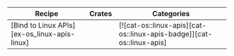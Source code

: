 | Recipe | Crates | Categories |
|--------|--------|------------|
| [Bind to Linux APIs][ex-os_linux-apis-linux] |  | [![cat-os::linux-apis][cat-os::linux-apis-badge]][cat-os::linux-apis] |

<div class="hidden">
</div>
